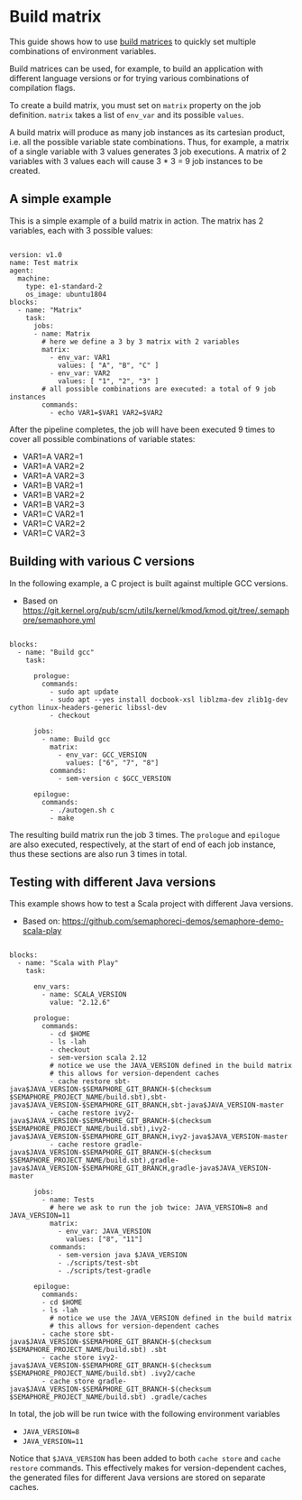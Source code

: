 Build matrix
============

This guide shows how to use [build
matrices](https://docs.semaphoreci.com/article/50-pipeline-yaml#matrix)
to quickly set multiple combinations of environment variables.

Build matrices can be used, for example, to build an application with
different language versions or for trying various combinations of
compilation flags.

To create a build matrix, you must set on `matrix` property on the job
definition. `matrix` takes a list of `env_var` and its possible
`values`.

A build matrix will produce as many job instances as its cartesian
product, i.e. all the possible variable state combinations. Thus, for
example, a matrix of a single variable with 3 values generates 3 job
executions. A matrix of 2 variables with 3 values each will cause 3 \* 3
= 9 job instances to be created.

A simple example
----------------

This is a simple example of a build matrix in action. The matrix has 2
variables, each with 3 possible values:

<pre><code class="language-yaml">
version: v1.0
name: Test matrix
agent:
  machine:
    type: e1-standard-2
    os_image: ubuntu1804
blocks:
  - name: "Matrix"
    task:
      jobs:
      - name: Matrix
        # here we define a 3 by 3 matrix with 2 variables
        matrix:
          - env_var: VAR1
            values: [ "A", "B", "C" ]
          - env_var: VAR2
            values: [ "1", "2", "3" ]
        # all possible combinations are executed: a total of 9 job instances
        commands:
          - echo VAR1=$VAR1 VAR2=$VAR2
</code></pre>

After the pipeline completes, the job will have been executed 9 times to
cover all possible combinations of variable states:

-   VAR1=A VAR2=1
-   VAR1=A VAR2=2
-   VAR1=A VAR2=3
-   VAR1=B VAR2=1
-   VAR1=B VAR2=2
-   VAR1=B VAR2=3
-   VAR1=C VAR2=1
-   VAR1=C VAR2=2
-   VAR1=C VAR2=3

Building with various C versions
--------------------------------

In the following example, a C project is built against multiple GCC
versions.

-   Based on
    <https://git.kernel.org/pub/scm/utils/kernel/kmod/kmod.git/tree/.semaphore/semaphore.yml>

<pre><code class="language-yaml">
blocks:
  - name: "Build gcc"
    task:

      prologue:
        commands:
          - sudo apt update
          - sudo apt --yes install docbook-xsl liblzma-dev zlib1g-dev cython linux-headers-generic libssl-dev
          - checkout

      jobs:
        - name: Build gcc
          matrix:
            - env_var: GCC_VERSION
              values: ["6", "7", "8"]
          commands:
            - sem-version c $GCC_VERSION

      epilogue:
        commands:
          - ./autogen.sh c
          - make
</code></pre>

The resulting build matrix run the job 3 times. The `prologue` and
`epilogue` are also executed, respectively, at the start of end of each
job instance, thus these sections are also run 3 times in total.

Testing with different Java versions
------------------------------------

This example shows how to test a Scala project with different Java
versions.

-   Based on:
    <https://github.com/semaphoreci-demos/semaphore-demo-scala-play>

<pre><code class="language-yaml">
blocks:
  - name: "Scala with Play"
    task:

      env_vars:
        - name: SCALA_VERSION
          value: "2.12.6"

      prologue:
        commands:
          - cd $HOME
          - ls -lah
          - checkout
          - sem-version scala 2.12
          # notice we use the JAVA_VERSION defined in the build matrix
          # this allows for version-dependent caches
          - cache restore sbt-java$JAVA_VERSION-$SEMAPHORE_GIT_BRANCH-$(checksum $SEMAPHORE_PROJECT_NAME/build.sbt),sbt-java$JAVA_VERSION-$SEMAPHORE_GIT_BRANCH,sbt-java$JAVA_VERSION-master
          - cache restore ivy2-java$JAVA_VERSION-$SEMAPHORE_GIT_BRANCH-$(checksum $SEMAPHORE_PROJECT_NAME/build.sbt),ivy2-java$JAVA_VERSION-$SEMAPHORE_GIT_BRANCH,ivy2-java$JAVA_VERSION-master
          - cache restore gradle-java$JAVA_VERSION-$SEMAPHORE_GIT_BRANCH-$(checksum $SEMAPHORE_PROJECT_NAME/build.sbt),gradle-java$JAVA_VERSION-$SEMAPHORE_GIT_BRANCH,gradle-java$JAVA_VERSION-master

      jobs:
        - name: Tests
          # here we ask to run the job twice: JAVA_VERSION=8 and JAVA_VERSION=11
          matrix:
            - env_var: JAVA_VERSION
              values: ["8", "11"]
          commands:
            - sem-version java $JAVA_VERSION
            - ./scripts/test-sbt
            - ./scripts/test-gradle

      epilogue:
        commands:
        - cd $HOME
        - ls -lah
          # notice we use the JAVA_VERSION defined in the build matrix
          # this allows for version-dependent caches
        - cache store sbt-java$JAVA_VERSION-$SEMAPHORE_GIT_BRANCH-$(checksum $SEMAPHORE_PROJECT_NAME/build.sbt) .sbt
        - cache store ivy2-java$JAVA_VERSION-$SEMAPHORE_GIT_BRANCH-$(checksum $SEMAPHORE_PROJECT_NAME/build.sbt) .ivy2/cache
        - cache store gradle-java$JAVA_VERSION-$SEMAPHORE_GIT_BRANCH-$(checksum $SEMAPHORE_PROJECT_NAME/build.sbt) .gradle/caches
</code></pre>

In total, the job will be run twice with the following environment
variables

-   `JAVA_VERSION=8`
-   `JAVA_VERSION=11`

Notice that `$JAVA_VERSION` has been added to both `cache store` and
`cache restore` commands. This effectively makes for version-dependent
caches, the generated files for different Java versions are stored on
separate caches.

